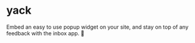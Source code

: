 # yack
Embed an easy to use popup widget on your site, and stay on top of any feedback with the inbox app. 💬
